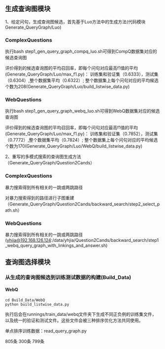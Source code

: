 ## 生成查询图模块

1、给定问句，生成查询图候选，首先基于Luo方法中的生成方法(代码模块Generate_QueryGraph/Luo)

### ComplexQuestions

执行bash step1_gen_query_graph_compq_luo.sh可得到CompQ数据集对应的候选查询图

评价得到的候选查询图的平均召回率，即每个问句对应最高f1值的平均(Generate_QueryGraph/Luo/max_f1.py)：
训练集和验证集（0.6333），测试集（0.6304）,整个数据集平均（0.6322）;
整个数据集上每个问句对应的平均候选个数为208(Generate_QueryGraph/Luo/build_listwise_data.py)

### WebQuestions

执行bash step1_gen_query_graph_webq_luo.sh可得到WebQ数据集对应的候选查询图

评价得到的候选查询图的平均召回率，即每个问句对应最高f1值的平均(Generate_QueryGraph/Luo/max_f1.py)：
训练集和验证集（0.7852），测试集（0.7772）,整个数据集平均（0.7824）;
整个数据集上每个问句对应的平均候选个数为170(Generate_QueryGraph/Luo/WebQ/build_listwise_data.py)


2、重写的多模式搜索的查询图生成方法（Generate_QueryGraph/Question2Cands）

### ComplexQuestions

暴力搜索得到所有相关的一跳或两跳路径

对暴力搜索得到的路径进行子图重建（Generate_QueryGraph/Question2Cands/backward_search/step2_select_path.sh）


### WebQuestions

暴力搜索得到所有相关的一跳或两跳路径(yhjia@192.168.126.124:/data/yhjia/Question2Cands/backward_search/step1_webq_query_graph_with_linkings_and_answer.sh)


## 查询图选择模块

### 从生成的查询图候选到训练测试数据的构建(Build_Data)

#### WebQ

```
cd Build_Data/WebQ
python build_listwise_data.py
```
执行后会在runnings/train_data/webq文件夹下生成不同正负例的训练集文件，以及统一的验证和测试文件。这些文件会被三种排序优化方法共同使用。



单点排序训练数据：read_query_graph.py

805条    300条    799条




